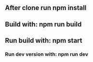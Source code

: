 ## After clone run npm install

## Build with: npm run build
## Run build with: npm start

### Run dev version with: npm run dev
